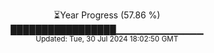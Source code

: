 <p align="center">
⏳Year Progress (57.86 %)<br>
█████████████████▁▁▁▁▁▁▁▁▁▁▁▁▁ <br>
<sub>Updated: Tue, 30 Jul 2024 18:02:50 GMT</sub>
</p>

